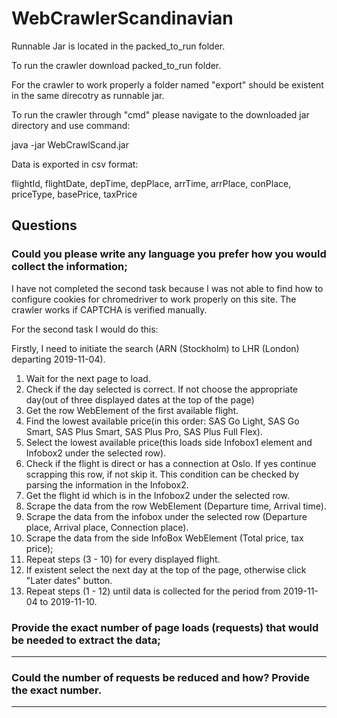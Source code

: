 # WebCrawlerScandinavian

Runnable Jar is located in the packed_to_run folder.

To run the crawler download packed_to_run folder.

For the crawler to work properly a folder named "export" should be existent in the same direcotry as runnable jar. 

To run the crawler through "cmd" please navigate to the downloaded jar directory and use command: 
  
  java -jar WebCrawlScand.jar
  
Data is exported in csv format:

flightId, flightDate, depTime, depPlace, arrTime, arrPlace, conPlace, priceType, basePrice, taxPrice

## Questions
### Could you please write any language you prefer how you would collect the information;

I have not completed the second task because I was not able to find how to configure cookies for chromedriver to work properly on this site. The crawler works if CAPTCHA is verified manually.

For the second task I would do this:

Firstly, I need to initiate the search (ARN (Stockholm) to LHR (London) departing 2019-11-04).

1) Wait for the next page to load.
2) Check if the day selected is correct. If not choose the appropriate day(out of three displayed dates at the top of the page)
3) Get the row WebElement of the first available flight. 
4) Find the lowest available price(in this order: SAS Go Light, SAS Go Smart, SAS Plus Smart, SAS Plus Pro, SAS Plus Full Flex).
5) Select the lowest available price(this loads side Infobox1 element and Infobox2 under the selected row).
6) Check if the flight is direct or has a connection at Oslo. If yes continue scrapping this row, if not skip it. This condition can be checked by parsing the information in the Infobox2.  
7) Get the flight id which is in the Infobox2 under the selected row.
8) Scrape the data from the row WebElement (Departure time, Arrival time).
9) Scrape the data from the infobox under the selected row (Departure place, Arrival place, Connection place).
10) Scrape the data from the side InfoBox WebElement (Total price, tax price);
11) Repeat steps (3 - 10) for every displayed flight.
12) If existent select the next day at the top of the page, otherwise click "Later dates" button.
13) Repeat steps (1 - 12) until data is collected for the period from 2019-11-04 to 2019-11-10.

### Provide the exact number of page loads (requests) that would be needed to extract the data;

  ---

### Could the number of requests be reduced and how? Provide the exact number.

  ---

